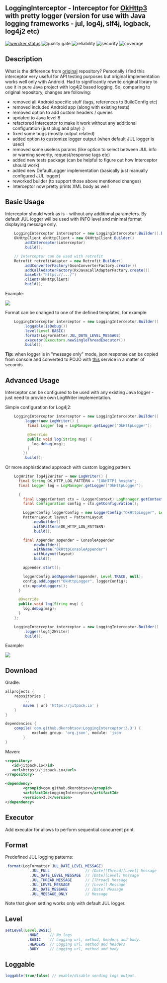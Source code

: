 LoggingInterceptor - Interceptor for [OkHttp3](https://github.com/square/okhttp) with pretty logger
(version for use with Java logging frameworks - jul, log4j, slf4j, logback, log4j2 etc)
--------
[![wercker status](https://app.wercker.com/status/a5684f9e7c75dbf62072dcdd2a96cd90/s/ "wercker status")](https://app.wercker.com/project/byKey/a5684f9e7c75dbf62072dcdd2a96cd90)
![quality gate](https://sonarcloud.io/api/project_badges/measure?project=source%3Alib&metric=alert_status)
![reliability](https://sonarcloud.io/api/project_badges/measure?project=LoggingInterceptor%3Alib&metric=reliability_rating)
![security](https://sonarcloud.io/api/project_badges/measure?project=source%3Alib&metric=security_rating)
![coverage](https://sonarcloud.io/api/project_badges/measure?project=source%3Alib&metric=coverage)


Description
-----------
What is the difference from [original](https://github.com/ihsanbal/LoggingInterceptor) repository?
Personally I find this interceptor very useful for API testing purposes but original implementation
works well only with Android. Had to significantly rewrite original library to use it in pure Java
project with log4j2 based logging. So, comparing to original repository, changes are following:

- removed all Android specific stuff (tags, references to BuildConfig etc)
- removed included Android app (along with existing tests)
- removed option to add custom headers / queries
- updated to Java level 8
- refactored Interceptor to make it work without any additional configuration (just plug and play) :)
- fixed some bugs (mostly output related)
- added option to customize logger output (when default JUL logger is used)
- removed some useless params (like option to select between JUL info or warning severity, request/response tags etc)
- added new tests package (can be helpful to figure out how Interceptor should work)
- added new DefaultLogger implementation (basically just manually configured JUL logger)
- reworked builder (to support those above mentioned changes)
- Interceptor now pretty prints XML body as well


Basic Usage
-----------
Interceptor should work as is - without any additional parameters.
By default JUL logger will be used with INFO level and minimal format
displaying message only.

```java
    LoggingInterceptor interceptor = new LoggingInterceptor.Builder().build();
    OkHttpClient okHttpClient = new OkHttpClient.Builder()
        .addInterceptor(interceptor)
        .build();

    // Interceptor can be used with retrofit
    Retrofit retrofitAdapter = new Retrofit.Builder()
        .addConverterFactory(GsonConverterFactory.create())
        .addCallAdapterFactory(RxJavaCallAdapterFactory.create())
        .baseUrl("https://.../")
        .client(okHttpClient)
        .build();
```
Example:

<p align="left">
    <img src="https://raw.githubusercontent.com/dkorobtsov/LoggingInterceptor/master/images/screenshot3.png"/>
</p>

Format can be changed to one of the defined templates, for example:
```java
    LoggingInterceptor interceptor = new LoggingInterceptor.Builder()
        .loggable(isDebug())
        .level(Level.BASIC)
        .format(LogFormatter.JUL_DATE_LEVEL_MESSAGE)
        .executor(Executors.newSingleThreadExecutor())
        .build();
```

**Tip:** when logger is in "message only" mode, json response can be copied
from console and converted to POJO with [this](http://www.jsonschema2pojo.org/) service in a matter of seconds.

Advanced Usage
--------------
Interceptor can be configured to be used with any existing Java logger -
just need to provide own LogWriter implementation.

Simple configuration for Log4j2:
```java
    LoggingInterceptor interceptor = new LoggingInterceptor.Builder()
        .logger(new LogWriter() {
          final Logger log = LogManager.getLogger("OkHttpLogger");

          @Override
          public void log(String msg) {
            log.debug(msg);
          }
        })
        .build();
```

Or more sophisticated approach with custom logging pattern.
```java
    LogWriter log4j2Writer = new LogWriter() {
      final String OK_HTTP_LOG_PATTERN = "[OkHTTP] %msg%n";
      final Logger log = LogManager.getLogger("OkHttpLogger");

      {
        final LoggerContext ctx = (LoggerContext) LogManager.getContext(false);
        final Configuration config = ctx.getConfiguration();

        LoggerConfig loggerConfig = new LoggerConfig("OkHttpLogger", Level.TRACE, false);
        PatternLayout layout = PatternLayout
            .newBuilder()
            .withPattern(OK_HTTP_LOG_PATTERN)
            .build();

        final Appender appender = ConsoleAppender
            .newBuilder()
            .withName("OkHttpConsoleAppender")
            .withLayout(layout)
            .build();

        appender.start();

        loggerConfig.addAppender(appender, Level.TRACE, null);
        config.addLogger("OkHttpLogger", loggerConfig);
        ctx.updateLoggers();
      }

      @Override
      public void log(String msg) {
        log.debug(msg);
      }
    };

    LoggingInterceptor interceptor = new LoggingInterceptor.Builder()
        .logger(log4j2Writer)
        .build();
```
Example:
<p align="left">
    <img src="https://raw.githubusercontent.com/dkorobtsov/LoggingInterceptor/master/images/screenshot2.png"/>
</p>

Download
--------

Gradle:
```groovy
allprojects {
	repositories {
		...
		maven { url 'https://jitpack.io' }
	}
}

dependencies {
	compile('com.github.dkorobtsov:LoggingInterceptor:3.3') {
        	exclude group: 'org.json', module: 'json'
    	}
}
```

Maven:
```xml
<repository>
   <id>jitpack.io</id>
   <url>https://jitpack.io</url>
</repository>

<dependency>
	    <groupId>com.github.dkorobtsov</groupId>
	    <artifactId>LoggingInterceptor</artifactId>
	    <version>3.3</version>
</dependency>
```


Executor
--------
Add executor for allows to perform sequential concurrent print.

Format
------
Predefined JUL logging patterns:
```java
.format(LogFormatter.JUL_DATE_LEVEL_MESSAGE)
           .JUL_FULL                // [Date][Thread][Level] Message
           .JUL_DATE_LEVEL_MESSAGE  // [Date][Level] Message
           .JUL_THREAD_MESSAGE      // [Thread] Message
           .JUL_LEVEL_MESSAGE       // [Level] Message
           .JUL_DATE_MESSAGE        // [Date] Message
           .JUL_MESSAGE_ONLY        // Message
```
Note that given setting works only with default JUL logger.

Level
--------

```java
setLevel(Level.BASIC)
	      .NONE     // No logs
	      .BASIC    // Logging url, method, headers and body.
	      .HEADERS  // Logging url, method and headers
	      .BODY     // Logging url, method and body
```	

Loggable
--------

```java
loggable(true/false) // enable/disable sending logs output.
```
